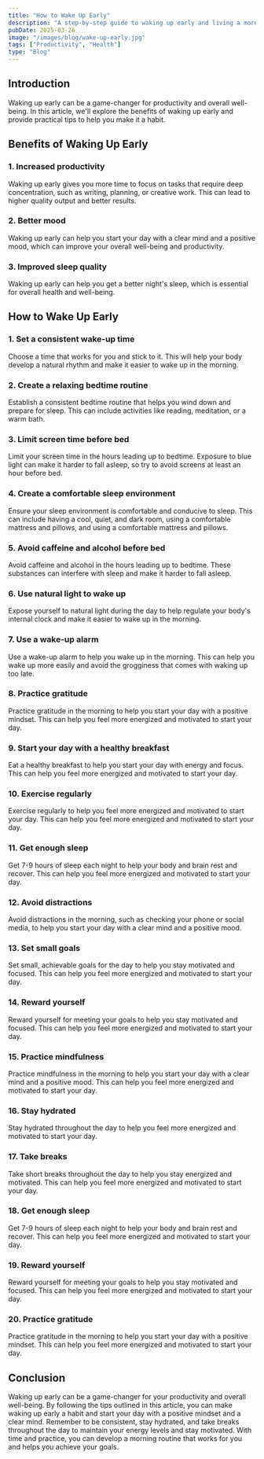 ```yaml
---
title: "How to Wake Up Early"
description: "A step-by-step guide to waking up early and living a more productive life."
pubDate: 2025-03-26
image: "/images/blog/wake-up-early.jpg"
tags: ["Productivity", "Health"]
type: "Blog"
---
```


## Introduction

Waking up early can be a game-changer for productivity and overall well-being. In this article, we'll explore the benefits of waking up early and provide practical tips to help you make it a habit.

## Benefits of Waking Up Early

### 1. Increased productivity

Waking up early gives you more time to focus on tasks that require deep concentration, such as writing, planning, or creative work. This can lead to higher quality output and better results.

### 2. Better mood

Waking up early can help you start your day with a clear mind and a positive mood, which can improve your overall well-being and productivity.

### 3. Improved sleep quality

Waking up early can help you get a better night's sleep, which is essential for overall health and well-being.

## How to Wake Up Early

### 1. Set a consistent wake-up time

Choose a time that works for you and stick to it. This will help your body develop a natural rhythm and make it easier to wake up in the morning.

### 2. Create a relaxing bedtime routine

Establish a consistent bedtime routine that helps you wind down and prepare for sleep. This can include activities like reading, meditation, or a warm bath.

### 3. Limit screen time before bed

Limit your screen time in the hours leading up to bedtime. Exposure to blue light can make it harder to fall asleep, so try to avoid screens at least an hour before bed.

### 4. Create a comfortable sleep environment

Ensure your sleep environment is comfortable and conducive to sleep. This can include having a cool, quiet, and dark room, using a comfortable mattress and pillows, and using a comfortable mattress and pillows.

### 5. Avoid caffeine and alcohol before bed

Avoid caffeine and alcohol in the hours leading up to bedtime. These substances can interfere with sleep and make it harder to fall asleep.

### 6. Use natural light to wake up

Expose yourself to natural light during the day to help regulate your body's internal clock and make it easier to wake up in the morning.

### 7. Use a wake-up alarm

Use a wake-up alarm to help you wake up in the morning. This can help you wake up more easily and avoid the grogginess that comes with waking up too late.

### 8. Practice gratitude

Practice gratitude in the morning to help you start your day with a positive mindset. This can help you feel more energized and motivated to start your day.

### 9. Start your day with a healthy breakfast

Eat a healthy breakfast to help you start your day with energy and focus. This can help you feel more energized and motivated to start your day.

### 10. Exercise regularly

Exercise regularly to help you feel more energized and motivated to start your day. This can help you feel more energized and motivated to start your day.

### 11. Get enough sleep

Get 7-9 hours of sleep each night to help your body and brain rest and recover. This can help you feel more energized and motivated to start your day.

### 12. Avoid distractions

Avoid distractions in the morning, such as checking your phone or social media, to help you start your day with a clear mind and a positive mood.

### 13. Set small goals

Set small, achievable goals for the day to help you stay motivated and focused. This can help you feel more energized and motivated to start your day.

### 14. Reward yourself

Reward yourself for meeting your goals to help you stay motivated and focused. This can help you feel more energized and motivated to start your day.

### 15. Practice mindfulness

Practice mindfulness in the morning to help you start your day with a clear mind and a positive mood. This can help you feel more energized and motivated to start your day.

### 16. Stay hydrated

Stay hydrated throughout the day to help you feel more energized and motivated to start your day.

### 17. Take breaks

Take short breaks throughout the day to help you stay energized and motivated. This can help you feel more energized and motivated to start your day.

### 18. Get enough sleep

Get 7-9 hours of sleep each night to help your body and brain rest and recover. This can help you feel more energized and motivated to start your day.

### 19. Reward yourself

Reward yourself for meeting your goals to help you stay motivated and focused. This can help you feel more energized and motivated to start your day.

### 20. Practice gratitude

Practice gratitude in the morning to help you start your day with a positive mindset. This can help you feel more energized and motivated to start your day.

## Conclusion

Waking up early can be a game-changer for your productivity and overall well-being. By following the tips outlined in this article, you can make waking up early a habit and start your day with a positive mindset and a clear mind. Remember to be consistent, stay hydrated, and take breaks throughout the day to maintain your energy levels and stay motivated. With time and practice, you can develop a morning routine that works for you and helps you achieve your goals.



